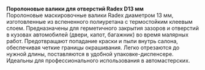 **Поролоновые валики для отверстий Radex D13 мм**  
Поролоновые маскировочные валики Radex диаметром 13 мм, изготовленные из вспененного полиуретана с термостойким клеевым слоем. Предназначены для герметичного закрытия зазоров и отверстий в кузовах автомобилей (двери, капот, багажник) во время малярных работ. Предотвращают попадание краски и пыли внутрь салона, обеспечивая четкие границы окрашивания. Легко отрезаются до нужной длины, поставляются в удобной упаковке-диспенсере. Идеальны для профессионального использования в автомастерских.


